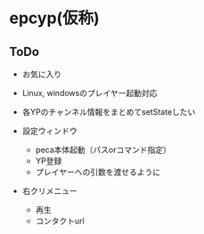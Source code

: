 # epcyp(仮称)

## ToDo
- お気に入り
- Linux, windowsのプレイヤー起動対応
- 各YPのチャンネル情報をまとめてsetStateしたい

- 設定ウィンドウ
  - peca本体起動（パスorコマンド指定）
  - YP登録
  - プレイヤーへの引数を渡せるように

- 右クリメニュー
  - 再生
  - コンタクトurl
